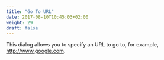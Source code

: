 ```yaml
---
title: "Go To URL"
date: 2017-08-10T10:45:03+02:00
weight: 29
draft: false
---
```


This dialog allows you to specify an URL to go to, for example, http://www.google.com.
